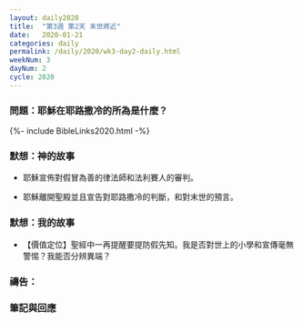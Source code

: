 ```yaml
---
layout: daily2020
title:  "第3週 第2天 末世將近"
date:   2020-01-21
categories: daily
permalink: /daily/2020/wk3-day2-daily.html
weekNum: 3
dayNum: 2
cycle: 2020
---
```


### 問題：耶穌在耶路撒冷的所為是什麼？

{%- include BibleLinks2020.html -%}

### 默想：神的故事 
+ 耶穌宣佈對假冒為善的律法師和法利賽人的審判。 

+ 耶穌離開聖殿並且宣告對耶路撒冷的判斷，和對末世的預言。 

### 默想：我的故事 
+ 【價值定位】聖經中一再提醒要提防假先知。我是否對世上的小學和宣傳毫無警惕？我能否分辨異端？

### 禱告：

### 筆記與回應
